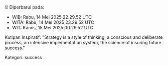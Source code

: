 ⏰ Diperbarui pada:
- WIB: Rabu, 14 Mei 2025 22.29.52 UTC
- WITA: Rabu, 14 Mei 2025 23.29.52 UTC
- WIT: Kamis, 15 Mei 2025 00.29.52 UTC

Kutipan Inspiratif:
"Strategy is a style of thinking, a conscious and deliberate process, an intensive implementation system, the science of insuring future success."


Kategori: success

